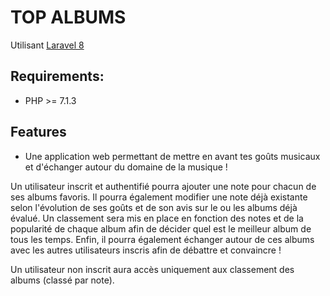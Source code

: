 # TOP ALBUMS

Utilisant [Laravel 8](https://laravel.com/docs/8.x)

## Requirements:
- PHP >= 7.1.3


## Features
- Une application web permettant de mettre en avant tes goûts musicaux et d'échanger autour du domaine de la musique !

Un utilisateur inscrit et authentifié pourra ajouter une note pour chacun de ses albums favoris. Il pourra également modifier une note déjà existante selon l'évolution de ses goûts et de son avis sur le ou les albums déjà évalué. 
Un classement sera mis en place en fonction des notes et de la popularité de chaque album afin de décider quel est le meilleur album de tous les temps.
Enfin, il pourra également échanger autour de ces albums avec les autres utilisateurs inscris afin de débattre et convaincre ! 

Un utilisateur non inscrit aura accès uniquement aux classement des albums (classé par note).
